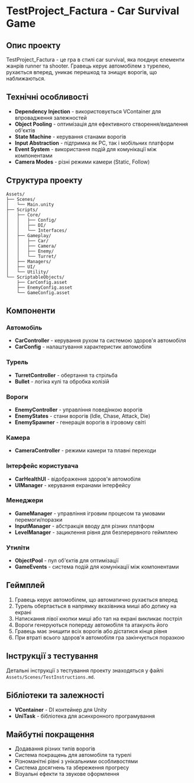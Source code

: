 # TestProject_Factura - Car Survival Game

## Опис проекту

TestProject_Factura - це гра в стилі car survival, яка поєднує елементи жанрів runner та shooter. Гравець керує автомобілем з турелею, рухається вперед, уникає перешкод та знищує ворогів, що наближаються.

## Технічні особливості

- **Dependency Injection** - використовується VContainer для впровадження залежностей
- **Object Pooling** - оптимізація для ефективного створення/видалення об'єктів
- **State Machine** - керування станами ворогів
- **Input Abstraction** - підтримка як PC, так і мобільних платформ
- **Event System** - використання подій для комунікації між компонентами
- **Camera Modes** - різні режими камери (Static, Follow)

## Структура проекту

```
Assets/
├── Scenes/
│   └── Main.unity
├── Scripts/
│   ├── Core/
│   │   ├── Config/
│   │   ├── DI/
│   │   └── Interfaces/
│   ├── Gameplay/
│   │   ├── Car/
│   │   ├── Camera/
│   │   ├── Enemy/
│   │   └── Turret/
│   ├── Managers/
│   ├── UI/
│   └── Utility/
└── ScriptableObjects/
    ├── CarConfig.asset
    ├── EnemyConfig.asset
    └── GameConfig.asset
```

## Компоненти

### Автомобіль
- **CarController** - керування рухом та системою здоров'я автомобіля
- **CarConfig** - налаштування характеристик автомобіля

### Турель
- **TurretController** - обертання та стрільба
- **Bullet** - логіка кулі та обробка колізій

### Вороги
- **EnemyController** - управління поведінкою ворогів
- **EnemyStates** - стани ворогів (Idle, Chase, Attack, Die)
- **EnemySpawner** - генерація ворогів в ігровому світі

### Камера
- **CameraController** - режими камери та плавні переходи

### Інтерфейс користувача
- **CarHealthUI** - відображення здоров'я автомобіля
- **UIManager** - керування екранами інтерфейсу

### Менеджери
- **GameManager** - управління ігровим процесом та умовами перемоги/поразки
- **InputManager** - абстракція вводу для різних платформ
- **LevelManager** - зациклення рівня для безперервного геймплею

### Утиліти
- **ObjectPool** - пул об'єктів для оптимізації
- **GameEvents** - система подій для комунікації між компонентами

## Геймплей

1. Гравець керує автомобілем, що автоматично рухається вперед
2. Турель обертається в напрямку вказівника миші або дотику на екрані
3. Натискання лівої кнопки миші або тап на екрані викликає постріл
4. Вороги генеруються попереду автомобіля та атакують його
5. Гравець має знищити всіх ворогів або дістатися кінця рівня
6. При втраті всього здоров'я автомобіля гра закінчується поразкою

## Інструкції з тестування

Детальні інструкції з тестування проекту знаходяться у файлі `Assets/Scenes/TestInstructions.md`.

## Бібліотеки та залежності

- **VContainer** - DI контейнер для Unity
- **UniTask** - бібліотека для асинхронного програмування

## Майбутні покращення

- Додавання різних типів ворогів
- Система покращень для автомобіля та турелі
- Різноманітні рівні з унікальними особливостями
- Система досягнень та збереження прогресу
- Візуальні ефекти та звукове оформлення 